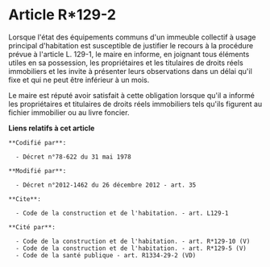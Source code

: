 # Article R*129-2

Lorsque l'état des équipements communs d'un immeuble collectif à usage principal d'habitation est susceptible de justifier le
recours à la procédure prévue à l'article L. 129-1, le maire en informe, en joignant tous éléments utiles en sa possession,
les propriétaires et les titulaires de droits réels immobiliers et les invite à présenter leurs observations dans un délai
qu'il fixe et qui ne peut être inférieur à un mois. 

Le maire est réputé avoir satisfait à cette obligation lorsque qu'il a informé les propriétaires et titulaires de droits
réels immobiliers tels qu'ils figurent au fichier immobilier ou au livre foncier.

**Liens relatifs à cet article**

	**Codifié par**:

	  - Décret n°78-622 du 31 mai 1978

	**Modifié par**:

	  - Décret n°2012-1462 du 26 décembre 2012 - art. 35

	**Cite**:

	  - Code de la construction et de l'habitation. - art. L129-1

	**Cité par**:

	  - Code de la construction et de l'habitation. - art. R*129-10 (V)
	  - Code de la construction et de l'habitation. - art. R*129-5 (V)
	  - Code de la santé publique - art. R1334-29-2 (VD)
